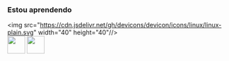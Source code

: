 ### Estou aprendendo  

<img src="https://cdn.jsdelivr.net/gh/devicons/devicon/icons/linux/linux-plain.svg" width="40" height="40"//>      
<img src="https://cdn.jsdelivr.net/gh/devicons/devicon/icons/python/python-original.svg" width="40" height="40"/> 
<img src="https://cdn.jsdelivr.net/gh/devicons/devicon/icons/javascript/javascript-plain.svg" width="40" height="40"/>
